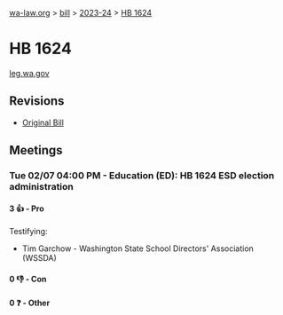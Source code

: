 [wa-law.org](/) > [bill](/bill/) > [2023-24](/bill/2023-24/) > [HB 1624](/bill/2023-24/hb/1624/)

# HB 1624
[leg.wa.gov](https://app.leg.wa.gov/billsummary?BillNumber=1624&Year=2023&Initiative=false)

## Revisions
* [Original Bill](1/)

## Meetings
### Tue 02/07 04:00 PM - Education (ED): HB 1624 ESD election administration
#### 3 👍 - Pro
Testifying:
* Tim Garchow - Washington State School Directors' Association (WSSDA)

#### 0 👎 - Con

#### 0 ❓ - Other
